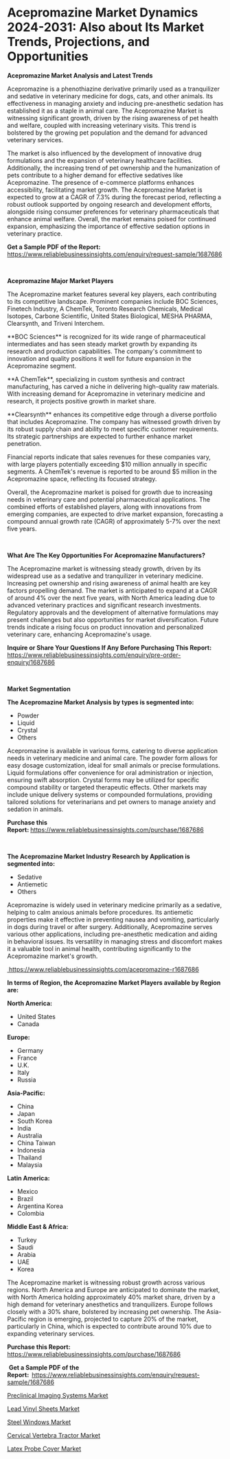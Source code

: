 <p><h1>Acepromazine Market Dynamics 2024-2031: Also about Its Market Trends, Projections, and Opportunities</h1></p><p><strong>Acepromazine Market Analysis and Latest Trends</strong></p>
<p><p>Acepromazine is a phenothiazine derivative primarily used as a tranquilizer and sedative in veterinary medicine for dogs, cats, and other animals. Its effectiveness in managing anxiety and inducing pre-anesthetic sedation has established it as a staple in animal care. The Acepromazine Market is witnessing significant growth, driven by the rising awareness of pet health and welfare, coupled with increasing veterinary visits. This trend is bolstered by the growing pet population and the demand for advanced veterinary services.</p><p>The market is also influenced by the development of innovative drug formulations and the expansion of veterinary healthcare facilities. Additionally, the increasing trend of pet ownership and the humanization of pets contribute to a higher demand for effective sedatives like Acepromazine. The presence of e-commerce platforms enhances accessibility, facilitating market growth. The Acepromazine Market is expected to grow at a CAGR of 7.3% during the forecast period, reflecting a robust outlook supported by ongoing research and development efforts, alongside rising consumer preferences for veterinary pharmaceuticals that enhance animal welfare. Overall, the market remains poised for continued expansion, emphasizing the importance of effective sedation options in veterinary practice.</p></p>
<p><strong>Get a Sample PDF of the Report:&nbsp;</strong> <a href="https://www.reliablebusinessinsights.com/enquiry/request-sample/1687686?utm_campaign=102&utm_medium=2&utm_source=Github&utm_content=ia&utm_term=08112024&utm_id=acepromazine">https://www.reliablebusinessinsights.com/enquiry/request-sample/1687686</a></p>
<p>&nbsp;</p>
<p><strong>Acepromazine Major Market Players</strong></p>
<p><p>The Acepromazine market features several key players, each contributing to its competitive landscape. Prominent companies include BOC Sciences, Finetech Industry, A ChemTek, Toronto Research Chemicals, Medical Isotopes, Carbone Scientific, United States Biological, MESHA PHARMA, Clearsynth, and Triveni Interchem.</p><p>**BOC Sciences** is recognized for its wide range of pharmaceutical intermediates and has seen steady market growth by expanding its research and production capabilities. The company's commitment to innovation and quality positions it well for future expansion in the Acepromazine segment.</p><p>**A ChemTek**, specializing in custom synthesis and contract manufacturing, has carved a niche in delivering high-quality raw materials. With increasing demand for Acepromazine in veterinary medicine and research, it projects positive growth in market share.</p><p>**Clearsynth** enhances its competitive edge through a diverse portfolio that includes Acepromazine. The company has witnessed growth driven by its robust supply chain and ability to meet specific customer requirements. Its strategic partnerships are expected to further enhance market penetration.</p><p>Financial reports indicate that sales revenues for these companies vary, with large players potentially exceeding $10 million annually in specific segments. A ChemTek's revenue is reported to be around $5 million in the Acepromazine space, reflecting its focused strategy.</p><p>Overall, the Acepromazine market is poised for growth due to increasing needs in veterinary care and potential pharmaceutical applications. The combined efforts of established players, along with innovations from emerging companies, are expected to drive market expansion, forecasting a compound annual growth rate (CAGR) of approximately 5-7% over the next five years.</p></p>
<p>&nbsp;</p>
<p><strong>What Are The Key Opportunities For Acepromazine Manufacturers?</strong></p>
<p><p>The Acepromazine market is witnessing steady growth, driven by its widespread use as a sedative and tranquilizer in veterinary medicine. Increasing pet ownership and rising awareness of animal health are key factors propelling demand. The market is anticipated to expand at a CAGR of around 4% over the next five years, with North America leading due to advanced veterinary practices and significant research investments. Regulatory approvals and the development of alternative formulations may present challenges but also opportunities for market diversification. Future trends indicate a rising focus on product innovation and personalized veterinary care, enhancing Acepromazine's usage.</p></p>
<p><strong>Inquire or Share Your Questions If Any Before Purchasing This Report:</strong> <a href="https://www.reliablebusinessinsights.com/enquiry/pre-order-enquiry/1687686?utm_campaign=102&utm_medium=2&utm_source=Github&utm_content=ia&utm_term=08112024&utm_id=acepromazine">https://www.reliablebusinessinsights.com/enquiry/pre-order-enquiry/1687686</a></p>
<p>&nbsp;</p>
<p><strong>Market Segmentation</strong></p>
<p><strong>The Acepromazine Market Analysis by types is segmented into:</strong></p>
<p><ul><li>Powder</li><li>Liquid</li><li>Crystal</li><li>Others</li></ul></p>
<p><p>Acepromazine is available in various forms, catering to diverse application needs in veterinary medicine and animal care. The powder form allows for easy dosage customization, ideal for small animals or precise formulations. Liquid formulations offer convenience for oral administration or injection, ensuring swift absorption. Crystal forms may be utilized for specific compound stability or targeted therapeutic effects. Other markets may include unique delivery systems or compounded formulations, providing tailored solutions for veterinarians and pet owners to manage anxiety and sedation in animals.</p></p>
<p><strong>Purchase this Report:&nbsp;</strong><a href="https://www.reliablebusinessinsights.com/purchase/1687686?utm_campaign=102&utm_medium=2&utm_source=Github&utm_content=ia&utm_term=08112024&utm_id=acepromazine">https://www.reliablebusinessinsights.com/purchase/1687686</a></p>
<p>&nbsp;</p>
<p><strong>The Acepromazine Market Industry Research by Application is segmented into:</strong></p>
<p><ul><li>Sedative</li><li>Antiemetic</li><li>Others</li></ul></p>
<p><p>Acepromazine is widely used in veterinary medicine primarily as a sedative, helping to calm anxious animals before procedures. Its antiemetic properties make it effective in preventing nausea and vomiting, particularly in dogs during travel or after surgery. Additionally, Acepromazine serves various other applications, including pre-anesthetic medication and aiding in behavioral issues. Its versatility in managing stress and discomfort makes it a valuable tool in animal health, contributing significantly to the Acepromazine market's growth.</p></p>
<p><a href="https://www.reliablebusinessinsights.com/acepromazine-r1687686?utm_campaign=102&utm_medium=2&utm_source=Github&utm_content=ia&utm_term=08112024&utm_id=acepromazine">&nbsp;https://www.reliablebusinessinsights.com/acepromazine-r1687686</a></p>
<p><strong>In terms of Region, the Acepromazine Market Players available by Region are:</strong></p>
<p>
    <p> <strong> North America: </strong>
        <ul>
            <li>United States</li>
            <li>Canada</li>
        </ul>
        </p> 
    <p> <strong> Europe: </strong>
        <ul>
            <li>Germany</li>
            <li>France</li>
            <li>U.K.</li>
            <li>Italy</li>
            <li>Russia</li>
        </ul>
        </p> 
    <p> <strong> Asia-Pacific: </strong>
        <ul>
            <li>China</li>
            <li>Japan</li>
            <li>South Korea</li>
            <li>India</li>
            <li>Australia</li>
            <li>China Taiwan</li>
            <li>Indonesia</li>
            <li>Thailand</li>
            <li>Malaysia</li>
        </ul>
        </p> 
    <p> <strong> Latin America: </strong>
        <ul>
            <li>Mexico</li>
            <li>Brazil</li>
            <li>Argentina Korea</li>
            <li>Colombia</li>
        </ul>
        </p> 
    <p> <strong> Middle East & Africa: </strong>
        <ul>
            <li>Turkey</li>
            <li>Saudi</li>
            <li>Arabia</li>
            <li>UAE</li>
            <li>Korea</li>
        </ul>
    </p>
    </p>
<p><p>The Acepromazine market is witnessing robust growth across various regions. North America and Europe are anticipated to dominate the market, with North America holding approximately 40% market share, driven by a high demand for veterinary anesthetics and tranquilizers. Europe follows closely with a 30% share, bolstered by increasing pet ownership. The Asia-Pacific region is emerging, projected to capture 20% of the market, particularly in China, which is expected to contribute around 10% due to expanding veterinary services.</p></p>
<p><strong>Purchase this Report: </strong><a href="https://www.reliablebusinessinsights.com/purchase/1687686?utm_campaign=102&utm_medium=2&utm_source=Github&utm_content=ia&utm_term=08112024&utm_id=acepromazine">https://www.reliablebusinessinsights.com/purchase/1687686</a></p>
<p>&nbsp;<strong>Get a Sample PDF of the Report:&nbsp;&nbsp;</strong><a href="https://www.reliablebusinessinsights.com/enquiry/request-sample/1687686?utm_campaign=102&utm_medium=2&utm_source=Github&utm_content=ia&utm_term=08112024&utm_id=acepromazine">https://www.reliablebusinessinsights.com/enquiry/request-sample/1687686</a></p>
<p><strong></strong></p>
<p><p><a href="https://issuu.com/reportprime-2/docs/preclinical-imaging-systems-market-_f351147efd8b4a?utm_campaign=102&utm_medium=2&utm_source=Github&utm_content=ia&utm_term=08112024&utm_id=acepromazine">Preclinical Imaging Systems Market</a></p><p><a href="https://github.com/laurettae0ac/Market-Research-Report-List-1/blob/main/lead-vinyl-sheets-market.md?utm_campaign=102&utm_medium=2&utm_source=Github&utm_content=ia&utm_term=08112024&utm_id=acepromazine">Lead Vinyl Sheets Market</a></p><p><a href="https://github.com/SidorelaGurakuqi596/Market-Research-Report-List-1/blob/main/steel-windows-market.md?utm_campaign=102&utm_medium=2&utm_source=Github&utm_content=ia&utm_term=08112024&utm_id=acepromazine">Steel Windows Market</a></p><p><a href="https://issuu.com/reportprime-2/docs/cervical-vertebra-tractor-market-si_b5272e3fbb7c10?utm_campaign=102&utm_medium=2&utm_source=Github&utm_content=ia&utm_term=08112024&utm_id=acepromazine">Cervical Vertebra Tractor Market</a></p><p><a href="https://issuu.com/reportprime-2/docs/latex-probe-cover-market-size-2030._fbd8598f767550?utm_campaign=102&utm_medium=2&utm_source=Github&utm_content=ia&utm_term=08112024&utm_id=acepromazine">Latex Probe Cover Market</a></p></p>